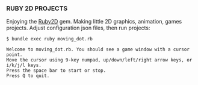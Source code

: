 ### RUBY 2D PROJECTS ###

Enjoying the [Ruby2D](https://www.ruby2d.com/learn/colors/) gem. Making little 2D graphics, animation, games projects. Adjust configuration json files, then run projects:

```
$ bundle exec ruby moving_dot.rb

Welcome to moving_dot.rb. You should see a game window with a cursor point.
Move the cursor using 9-key numpad, up/down/left/right arrow keys, or i/k/j/l keys.
Press the space bar to start or stop.
Press Q to quit.

```